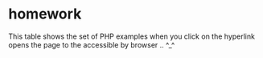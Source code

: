 # homework
This table shows the set of PHP examples when you click on the hyperlink opens the page to the accessible by browser .. ^_^
